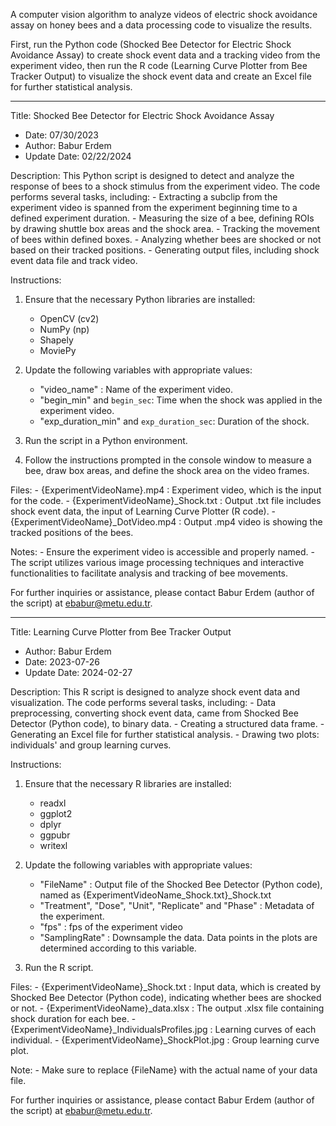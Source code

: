 A computer vision algorithm to analyze videos of electric shock avoidance assay on honey bees and a data processing code to visualize the results.

First, run the Python code (Shocked Bee Detector for Electric Shock Avoidance Assay) to create shock event data and a tracking video from the experiment video, then run the R code (Learning Curve Plotter from Bee Tracker Output) to visualize the shock event data and create an Excel file for further statistical analysis.

---
Title: Shocked Bee Detector for Electric Shock Avoidance Assay 
- Date: 07/30/2023
- Author: Babur Erdem
- Update Date: 02/22/2024

Description:
This Python script is designed to detect and analyze the response of bees to a shock stimulus from the experiment video. 
The code performs several tasks, including:
	- Extracting a subclip from the experiment video is spanned from the experiment beginning time to a defined experiment duration. 
	- Measuring the size of a bee, defining ROIs by drawing shuttle box areas and the shock area.
	- Tracking the movement of bees within defined boxes.
	- Analyzing whether bees are shocked or not based on their tracked positions.
	- Generating output files, including shock event data file and track video.

Instructions:
1. Ensure that the necessary Python libraries are installed:
	- OpenCV (cv2)
	- NumPy (np)
	- Shapely
	- MoviePy
   
2. Update the following variables with appropriate values:
	- "video_name" : Name of the experiment video.
	- "begin_min" and `begin_sec`: Time when the shock was applied in the experiment video.
	- "exp_duration_min" and `exp_duration_sec`: Duration of the shock.

3. Run the script in a Python environment.

4. Follow the instructions prompted in the console window to measure a bee, draw box areas, and define the shock area on the video frames.

Files:
	- {ExperimentVideoName}.mp4 : Experiment video, which is the input for the code.
	- {ExperimentVideoName}_Shock.txt : Output .txt file includes shock event data, the input of Learning Curve Plotter (R code).
	- {ExperimentVideoName}_DotVideo.mp4 : Output .mp4 video is showing the tracked positions of the bees.

Notes:
	- Ensure the experiment video is accessible and properly named.
	- The script utilizes various image processing techniques and interactive functionalities to facilitate analysis and tracking of bee movements.

For further inquiries or assistance, please contact Babur Erdem (author of the script) at ebabur@metu.edu.tr.

---
Title: Learning Curve Plotter from Bee Tracker Output 
- Author: Babur Erdem
- Date: 2023-07-26
- Update Date: 2024-02-27

Description:
This R script is designed to analyze shock event data and visualization. 
The code performs several tasks, including:
	- Data preprocessing, converting shock event data, came from Shocked Bee Detector (Python code), to binary data.
	- Creating a structured data frame.
	- Generating an Excel file for further statistical analysis.
	- Drawing two plots: individuals' and group learning curves.

Instructions:
1. Ensure that the necessary R libraries are installed:
	- readxl
	- ggplot2
	- dplyr
	- ggpubr
	- writexl

2. Update the following variables with appropriate values:
	- "FileName" : Output file of the Shocked Bee Detector (Python code), named as {ExperimentVideoName_Shock.txt}_Shock.txt
	- "Treatment", "Dose", "Unit", "Replicate" and "Phase" : Metadata of the experiment.
	- "fps" : fps of the experiment video
	- "SamplingRate" : Downsample the data. Data points in the plots are determined according to this variable.

3. Run the R script.

Files:
	- {ExperimentVideoName}_Shock.txt : Input data, which is created by Shocked Bee Detector (Python code), indicating whether bees are shocked or not.
	- {ExperimentVideoName}_data.xlsx : The output .xlsx file containing shock duration for each bee.
	- {ExperimentVideoName}_IndividualsProfiles.jpg : Learning curves of each individual.
	- {ExperimentVideoName}_ShockPlot.jpg : Group learning curve plot.

Note: 
	- Make sure to replace {FileName} with the actual name of your data file.

For further inquiries or assistance, please contact Babur Erdem (author of the script) at ebabur@metu.edu.tr.
